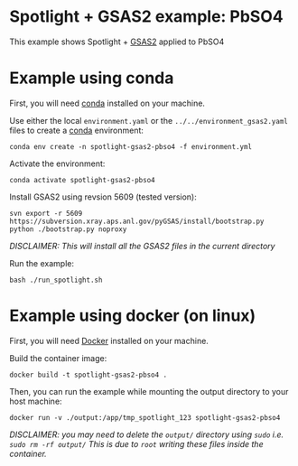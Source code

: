 # Spotlight + GSAS2 example: PbSO4

This example shows Spotlight + [GSAS2][gsas2] applied to PbSO4

# Example using conda

First, you will need [conda][conda] installed on your machine.

Use either the local `environment.yaml` or the `../../environment_gsas2.yaml` files to create a [conda][conda] environment:
```
conda env create -n spotlight-gsas2-pbso4 -f environment.yml
```

Activate the environment:
```
conda activate spotlight-gsas2-pbso4
```

Install GSAS2 using revsion 5609 (tested version):
```
svn export -r 5609 https://subversion.xray.aps.anl.gov/pyGSAS/install/bootstrap.py
python ./bootstrap.py noproxy
```
_DISCLAIMER: This will install all the GSAS2 files in the current directory_

Run the example:
```
bash ./run_spotlight.sh
```

# Example using docker (on linux)

First, you will need [Docker][docker] installed on your machine.

Build the container image:
```
docker build -t spotlight-gsas2-pbso4 .
```

Then, you can run the example while mounting the output directory to your host machine:
```
docker run -v ./output:/app/tmp_spotlight_123 spotlight-gsas2-pbso4
```

_DISCLAIMER: you may need to delete the `output/` directory using `sudo`_
_i.e. `sudo rm -rf output/`_
_This is due to `root` writing these files inside the container._

[gsas2]: https://subversion.xray.aps.anl.gov/trac/pyGSAS
[conda]: https://docs.conda.io/en/latest/
[docker]: https://docs.docker.com/
